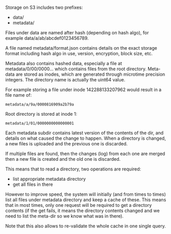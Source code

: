 Storage on S3 includes two prefixes:

- data/
- metadata/

Files under data are named after hash (depending on hash algo), for example
data/a/ab/abcdef0123456789.

A file named metadata/format.json contains details on the exact storage format
including hash algo in use, version, encryption, block size, etc.

Metadata also contains hashed data, especially a file at metadata/0/00/0000...
which contains files from the root directory. Meta-data are stored as inodes,
which are generated through microtime precision integers. The directory name
is actually the uint64 value.

For example storing a file under inode 142288133207962 would result in a file
name of:

	metadata/a/9a/0000816909a2b79a

Root directory is stored at inode 1:

	metadata/1/01/0000000000000001

Each metadata subdir contains latest version of the contents of the dir, and
details on what caused the change to happen. When a directory is changed, a
new files is uploaded and the previous one is discarded.

If multiple files are found, then the changes (log) from each one are merged
then a new file is created and the old one is discarded.

This means that to read a directory, two operations are required:

- list appropriate metadata directory
- get all files in there

However to improve speed, the system will initially (and from times to times)
list all files under metadata directory and keep a cache of these.
This means that in most times, only one request will be required to get a
directory contents (if the get fails, it means the directory contents changed
and we need to list the meta-dir so we know what was in there).

Note that this also allows to re-validate the whole cache in one single query.

